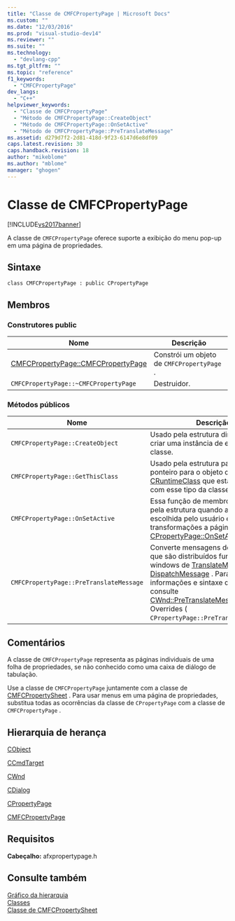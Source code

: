 ```yaml
---
title: "Classe de CMFCPropertyPage | Microsoft Docs"
ms.custom: ""
ms.date: "12/03/2016"
ms.prod: "visual-studio-dev14"
ms.reviewer: ""
ms.suite: ""
ms.technology: 
  - "devlang-cpp"
ms.tgt_pltfrm: ""
ms.topic: "reference"
f1_keywords: 
  - "CMFCPropertyPage"
dev_langs: 
  - "C++"
helpviewer_keywords: 
  - "Classe de CMFCPropertyPage"
  - "Método de CMFCPropertyPage::CreateObject"
  - "Método de CMFCPropertyPage::OnSetActive"
  - "Método de CMFCPropertyPage::PreTranslateMessage"
ms.assetid: d279d7f2-2d81-418d-9f23-6147d6e8df09
caps.latest.revision: 30
caps.handback.revision: 18
author: "mikeblome"
ms.author: "mblome"
manager: "ghogen"
---
```

# Classe de CMFCPropertyPage
[!INCLUDE[vs2017banner](../../assembler/inline/includes/vs2017banner.md)]

A classe de `CMFCPropertyPage` oferece suporte a exibição do menu pop\-up em uma página de propriedades.  
  
## Sintaxe  
  
```  
class CMFCPropertyPage : public CPropertyPage  
```  
  
## Membros  
  
### Construtores public  
  
|Nome|Descrição|  
|----------|---------------|  
|[CMFCPropertyPage::CMFCPropertyPage](../Topic/CMFCPropertyPage::CMFCPropertyPage.md)|Constrói um objeto de `CMFCPropertyPage` .|  
|`CMFCPropertyPage::~CMFCPropertyPage`|Destruidor.|  
  
### Métodos públicos  
  
|Nome|Descrição|  
|----------|---------------|  
|`CMFCPropertyPage::CreateObject`|Usado pela estrutura dinâmica para criar uma instância de esse tipo da classe.|  
|`CMFCPropertyPage::GetThisClass`|Usado pela estrutura para obter um ponteiro para o objeto de [CRuntimeClass](../Topic/CRuntimeClass%20Structure.md) que está associado com esse tipo da classe.|  
|`CMFCPropertyPage::OnSetActive`|Essa função de membro é chamada pela estrutura quando a página é escolhida pelo usuário e as transformações a página.  Overrides \( [CPropertyPage::OnSetActive](../Topic/CPropertyPage::OnSetActive.md).\)|  
|`CMFCPropertyPage::PreTranslateMessage`|Converte mensagens de janela antes que são distribuídos funções do windows de [TranslateMessage](http://msdn.microsoft.com/library/windows/desktop/ms644955) e de [DispatchMessage](http://msdn.microsoft.com/library/windows/desktop/ms644934) .  Para mais informações e sintaxe do método, consulte [CWnd::PreTranslateMessage](../Topic/CWnd::PreTranslateMessage.md).  Overrides \( `CPropertyPage::PreTranslateMessage`.\)|  
  
## Comentários  
 A classe de `CMFCPropertyPage` representa as páginas individuais de uma folha de propriedades, se não conhecido como uma caixa de diálogo de tabulação.  
  
 Use a classe de `CMFCPropertyPage` juntamente com a classe de [CMFCPropertySheet](../../mfc/reference/cmfcpropertysheet-class.md) .  Para usar menus em uma página de propriedades, substitua todas as ocorrências da classe de `CPropertyPage` com a classe de `CMFCPropertyPage` .  
  
## Hierarquia de herança  
 [CObject](../Topic/CObject%20Class.md)  
  
 [CCmdTarget](../Topic/CCmdTarget%20Class.md)  
  
 [CWnd](../Topic/CWnd%20Class.md)  
  
 [CDialog](../../mfc/reference/cdialog-class.md)  
  
 [CPropertyPage](../../mfc/reference/cpropertypage-class.md)  
  
 [CMFCPropertyPage](../../mfc/reference/cmfcpropertypage-class.md)  
  
## Requisitos  
 **Cabeçalho:** afxpropertypage.h  
  
## Consulte também  
 [Gráfico da hierarquia](../../mfc/hierarchy-chart.md)   
 [Classes](../Topic/MFC%20Classes.md)   
 [Classe de CMFCPropertySheet](../../mfc/reference/cmfcpropertysheet-class.md)